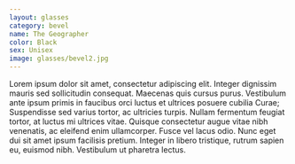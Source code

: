 ```yaml
---
layout: glasses
category: bevel
name: The Geographer
color: Black
sex: Unisex
image: glasses/bevel2.jpg
---
```


Lorem ipsum dolor sit amet, consectetur adipiscing elit. Integer dignissim mauris sed sollicitudin consequat. Maecenas quis cursus purus. Vestibulum ante ipsum primis in faucibus orci luctus et ultrices posuere cubilia Curae; Suspendisse sed varius tortor, ac ultricies turpis. Nullam fermentum feugiat tortor, at luctus mi ultrices vitae. Quisque consectetur augue vitae nibh venenatis, ac eleifend enim ullamcorper. Fusce vel lacus odio. Nunc eget dui sit amet ipsum facilisis pretium. Integer in libero tristique, rutrum sapien eu, euismod nibh. Vestibulum ut pharetra lectus.